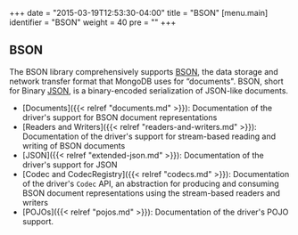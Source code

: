 +++
date = "2015-03-19T12:53:30-04:00"
title = "BSON"
[menu.main]
  identifier = "BSON"
  weight = 40
  pre = "<i class='fa fa-th'></i>"
+++

## BSON

The BSON library comprehensively supports [BSON](http://www.bsonspec.org), the data storage and network transfer format that MongoDB uses for 
“documents". BSON, short for Binary [JSON](http://json.org/), is a binary-encoded serialization of JSON-like documents.

- [Documents]({{< relref "documents.md" >}}): Documentation of the driver's support for BSON document representations
- [Readers and Writers]({{< relref "readers-and-writers.md" >}}): Documentation of the driver's support for stream-based reading and writing
 of BSON documents
- [JSON]({{< relref "extended-json.md" >}}): Documentation of the driver's support for JSON
- [Codec and CodecRegistry]({{< relref "codecs.md" >}}): Documentation of the driver's `Codec` API, an abstraction for producing and 
consuming  BSON document representations using the stream-based readers and writers
- [POJOs]({{< relref "pojos.md" >}}): Documentation of the driver's POJO support. 
